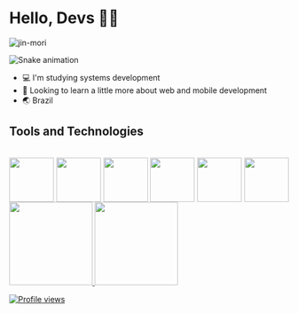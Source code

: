 #  Hello, Devs 🍷🗿

![jin-mori](https://user-images.githubusercontent.com/112659736/204279389-d7b0e374-0cca-46fa-b811-cfa5d0eb6bcf.gif)

![Snake animation](https://github.com/pablootechar/pablootechar/blob/output/github-contribution-grid-snake.svg)

- 💻 I'm studying systems development
- 👻 Looking to learn a little more about web and mobile development
- 🌏 Brazil


## Tools and Technologies
<br>

<div style="display: flex; flex-direction: row; justify-content: space-between">
<img src="https://cdn.jsdelivr.net/gh/devicons/devicon/icons/php/php-original.svg" height="80px" />
<img src="https://cdn.jsdelivr.net/gh/devicons/devicon/icons/mysql/mysql-original-wordmark.svg" height="80px" />
<img src="https://cdn.jsdelivr.net/gh/devicons/devicon/icons/css3/css3-original.svg" height="80px" />
<img src="https://cdn.jsdelivr.net/gh/devicons/devicon/icons/html5/html5-original.svg" height="80px" />
<img src="https://cdn.jsdelivr.net/gh/devicons/devicon/icons/javascript/javascript-original.svg" height="80px" />
<img src="https://cdn.jsdelivr.net/gh/devicons/devicon/icons/react/react-original.svg" height="80px" />
</div>

<div>
<a href="https://github.com/pablootechar">
<img height="150em" src="https://github-readme-stats.vercel.app/api/top-langs/?username=pablootechar&layout=compact&langs_count=7&theme=tokyonight"/>
  <img height="150em" src="https://github-readme-stats.vercel.app/api?username=pablootechar&show_icons=true&theme=tokyonight&include_all_commits=true&count_private=true"/>
</div>

  ![Profile views](https://gpvc.arturio.dev/pablootechar)
